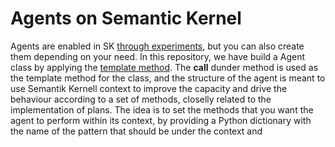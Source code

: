 # Agents on Semantic Kernel

Agents are enabled in SK [through experiments](https://github.com/microsoft/semantic-kernel/tree/main/dotnet/src/Experimental/Agents), but you can also create them depending on your need.
In this repository, we have build a Agent class by applying the [template method](https://refactoring.guru/design-patterns/template-method). The __call__ dunder method is used as the template method for the class, and the structure of the agent is meant to use Semantik Kernell context to improve the capacity and drive the behaviour according to a set of methods, closelly related to the implementation of plans. The idea is to set the methods that you want the agent to perform within its context, by providing a Python dictionary with the name of the pattern that should be under the context and 
